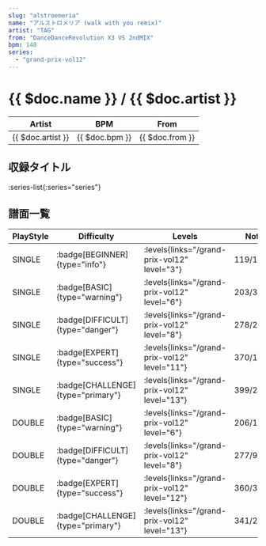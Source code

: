 ```yaml
---
slug: "alstroemeria"
name: "アルストロメリア (walk with you remix)"
artist: "TAG"
from: "DanceDanceRevolution X3 VS 2ndMIX"
bpm: 148
series:
  - "grand-prix-vol12"
---
```


# {{ $doc.name }} / {{ $doc.artist }}

|Artist|BPM|From|
|------|---|----|
|{{ $doc.artist }}|{{ $doc.bpm }}|{{ $doc.from }}|

## 収録タイトル

:series-list{:series="series"}

## 譜面一覧

|PlayStyle|Difficulty|Levels|Notes|Movie|
|---------|----------|------|-----|-----|
|SINGLE| :badge[BEGINNER]{type="info"}| :levels{links="/grand-prix-vol12" level="3"}|119/18||
|SINGLE| :badge[BASIC]{type="warning"}| :levels{links="/grand-prix-vol12" level="6"}|203/30||
|SINGLE| :badge[DIFFICULT]{type="danger"}| :levels{links="/grand-prix-vol12" level="8"}|278/25||
|SINGLE| :badge[EXPERT]{type="success"}| :levels{links="/grand-prix-vol12" level="11"}|370/12||
|SINGLE| :badge[CHALLENGE]{type="primary"}| :levels{links="/grand-prix-vol12" level="13"}|399/28(26)||
|DOUBLE| :badge[BASIC]{type="warning"}| :levels{links="/grand-prix-vol12" level="6"}|206/18||
|DOUBLE| :badge[DIFFICULT]{type="danger"}| :levels{links="/grand-prix-vol12" level="8"}|277/9||
|DOUBLE| :badge[EXPERT]{type="success"}| :levels{links="/grand-prix-vol12" level="12"}|360/3||
|DOUBLE| :badge[CHALLENGE]{type="primary"}| :levels{links="/grand-prix-vol12" level="13"}|341/2(39)||
